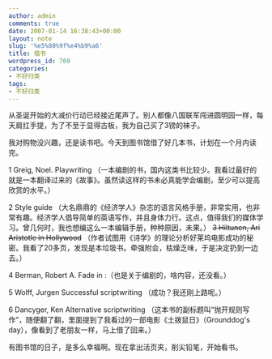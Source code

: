 ```yaml
---
author: admin
comments: true
date: 2007-01-14 16:38:43+00:00
layout: note
slug: '%e5%80%9f%e4%b9%a6'
title: 借书
wordpress_id: 769
categories:
- 不好归类
tags:
- 不好归类
---
```


从圣诞开始的大减价行动已经接近尾声了。别人都像八国联军闯进圆明园一样，每天肩扛手提，为了不至于显得古板，我为自己买了3镑的袜子。

我对购物没兴趣，还是读书吧。今天到图书馆借了好几本书，计划在一个月内读完。

1  	 	Greig, Noel. 	Playwriting （一本编剧的书，国内这类书比较少。我看过最好的就是一本翻译过来的《故事》。虽然读这样的书未必真能学会编剧，至少可以提高欣赏的水平。）

2 		Style guide 	（大名鼎鼎的《经济学人》杂志的语言风格手册，非常实用，也非常有趣。经济学人倡导简单的英语写作，并且身体力行。这点，值得我们的媒体学习。曾几何时，我也想编这么一本编辑手册，种种原因，未果。）
<del>
3 		Hiltunen, Ari 	Aristotle in Hollywood</del> （作者试图用《诗学》的理论分析好莱坞电影成功的秘密。我看了20多页，发现是本垃圾书。牵强附会，枯燥乏味，于是决定扔到一边去。）

4 		Berman, Robert A. 	Fade in :（也是关于编剧的，啥内容，还没看。）

5 		Wolff, Jurgen 	Successful scriptwriting （成功？我还刚上路呢。）

6 		Dancyger, Ken 	Alternative scriptwriting （这本书的副标题叫“抛开规则写作”，随便翻了翻，里面提到了我看过的一部电影《土拨鼠日》（Grounddog's day），像看到了老朋友一样，马上借了回来。）

有图书馆的日子，是多么幸福啊。现在拿出活页夹，削尖铅笔，开始看书。

